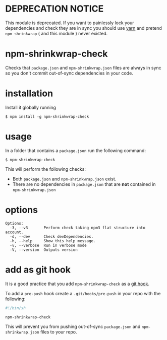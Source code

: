 # DEPRECATION NOTICE

This module is deprecated. If you want to painlessly lock your dependencies and
check they are in sync you should use [yarn](https://github.com/yarnpkg/yarn)
and pretend `npm shrinkwrap` ( and this module ) never existed.

npm-shrinkwrap-check
====================

Checks that `package.json` and `npm-shrinkwrap.json` files are always in sync so you
don't commit out-of-sync dependencies in your code.

installation
============

Install it globally running

`$ npm install -g npm-shrinkwrap-check`

usage
=====

In a folder that contains a `package.json` run the following command:

`$ npm-shrinkwrap-check`

This will perform the following checks:

* Both `package.json` and `npm-shrinkwrap.json` exist.
* There are no dependencies in `package.json` that are **not** contained in `npm-shrinkwrap.json`

options
=======

```
Options:
  -3, --v3       Perform check taking npm3 flat structure into account.
  -d, --dev      Check devDependencies.
  -h, --help     Show this help message.
  -v, --verbose  Run in verbose mode
  -V, --version  Outputs version
```

add as git hook
===============

It is a good practice that you add `npm-shrinkwrap-check` as a [git hook](http://git-scm.com/docs/githooks).

To add a `pre-push` hook create a `.git/hooks/pre-push` in your repo with the following:

```sh
#!/bin/sh

npm-shrinkwrap-check
```

This will prevent you from pushing out-of-sync `package.json` and `npm-shrinkwrap.json` files to your repo.

